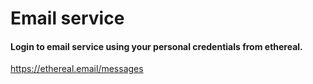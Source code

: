 # Email service
#### Login to email service using your personal credentials from ethereal.
https://ethereal.email/messages